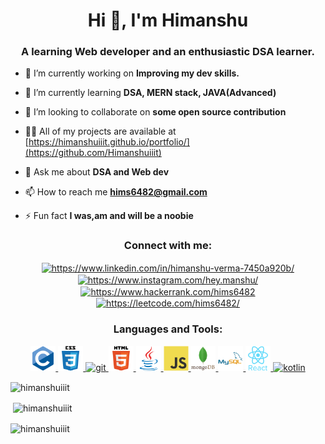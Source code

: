 <h1 align="center">Hi 👋, I'm Himanshu</h1>
<h3 align="center">A learning Web developer and an enthusiastic DSA learner.</h3>

- 🔭 I’m currently working on **Improving my dev skills.**

- 🌱 I’m currently learning **DSA, MERN stack, JAVA(Advanced)**

- 👯 I’m looking to collaborate on **some open source contribution**

- 👨‍💻 All of my projects are available at [https://himanshuiiit.github.io/portfolio/](https://github.com/Himanshuiiit)

- 💬 Ask me about **DSA and Web dev**

- 📫 How to reach me **hims6482@gmail.com**

- ⚡ Fun fact **I was,am and will be a noobie**

<h3 align="center">Connect with me:</h3>
<p align="center">
<a href="https://linkedin.com/in/https://www.linkedin.com/in/himanshu-verma-7450a920b/" target="blank"><img align="center" src="https://raw.githubusercontent.com/rahuldkjain/github-profile-readme-generator/master/src/images/icons/Social/linked-in-alt.svg" alt="https://www.linkedin.com/in/himanshu-verma-7450a920b/" height="30" width="40" /></a>
<a href="https://instagram.com/https://www.instagram.com/hey.manshu/" target="blank"><img align="center" src="https://raw.githubusercontent.com/rahuldkjain/github-profile-readme-generator/master/src/images/icons/Social/instagram.svg" alt="https://www.instagram.com/hey.manshu/" height="30" width="40" />
  </a>
<a href="https://www.hackerrank.com/https://www.hackerrank.com/hims6482" target="blank"><img align="center" src="https://raw.githubusercontent.com/rahuldkjain/github-profile-readme-generator/master/src/images/icons/Social/hackerrank.svg" alt="https://www.hackerrank.com/hims6482" height="30" width="40" /></a>
<a href="https://www.leetcode.com/https://leetcode.com/hims6482/" target="blank"><img align="center" src="https://raw.githubusercontent.com/rahuldkjain/github-profile-readme-generator/master/src/images/icons/Social/leet-code.svg" alt="https://leetcode.com/hims6482/" height="30" width="40" /></a>
</p>

<h3 align="center">Languages and Tools:</h3>
<p align="center"> <a href="https://www.cprogramming.com/" target="_blank" rel="noreferrer"> <img src="https://raw.githubusercontent.com/devicons/devicon/master/icons/c/c-original.svg" alt="c" width="40" height="40"/> </a> <a href="https://www.w3schools.com/css/" target="_blank" rel="noreferrer"> <img src="https://raw.githubusercontent.com/devicons/devicon/master/icons/css3/css3-original-wordmark.svg" alt="css3" width="40" height="40"/> </a> <a href="https://git-scm.com/" target="_blank" rel="noreferrer"> <img src="https://www.vectorlogo.zone/logos/git-scm/git-scm-icon.svg" alt="git" width="40" height="40"/> </a> <a href="https://www.w3.org/html/" target="_blank" rel="noreferrer"> <img src="https://raw.githubusercontent.com/devicons/devicon/master/icons/html5/html5-original-wordmark.svg" alt="html5" width="40" height="40"/> </a> <a href="https://www.java.com" target="_blank" rel="noreferrer"> <img src="https://raw.githubusercontent.com/devicons/devicon/master/icons/java/java-original.svg" alt="java" width="40" height="40"/> </a> <a href="https://developer.mozilla.org/en-US/docs/Web/JavaScript" target="_blank" rel="noreferrer"> <img src="https://raw.githubusercontent.com/devicons/devicon/master/icons/javascript/javascript-original.svg" alt="javascript" width="40" height="40"/> </a> <a href="https://www.mongodb.com/" target="_blank" rel="noreferrer"> <img src="https://raw.githubusercontent.com/devicons/devicon/master/icons/mongodb/mongodb-original-wordmark.svg" alt="mongodb" width="40" height="40"/> </a> <a href="https://www.mysql.com/" target="_blank" rel="noreferrer"> <img src="https://raw.githubusercontent.com/devicons/devicon/master/icons/mysql/mysql-original-wordmark.svg" alt="mysql" width="40" height="40"/> </a> <a href="https://reactjs.org/" target="_blank" rel="noreferrer"> <img src="https://raw.githubusercontent.com/devicons/devicon/master/icons/react/react-original-wordmark.svg" alt="react" width="40" height="40"/> </a> <a href="https://kotlinlang.org" target="_blank" rel="noreferrer"> <img src="https://www.vectorlogo.zone/logos/kotlinlang/kotlinlang-icon.svg" alt="kotlin" width="40" height="40"/> </a></p>

<p><img align="center" src="https://github-readme-stats.vercel.app/api/top-langs?username=himanshuiiit&show_icons=true&locale=en&layout=compact" alt="himanshuiiit" /></p>

<p>&nbsp;<img align="center" src="https://github-readme-stats.vercel.app/api?username=himanshuiiit&show_icons=true&locale=en" alt="himanshuiiit" /></p>

<p><img align="center" src="https://github-readme-streak-stats.herokuapp.com/?user=himanshuiiit&" alt="himanshuiiit" /></p>
